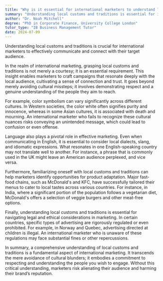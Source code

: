 ```yaml
---
title: "Why is it essential for international marketers to understand local customs and traditions?"
summary: "Understanding local customs and traditions is essential for international marketers to effectively communicate and connect with their target audience."
author: "Dr. Noah Mitchell"
degree: "PhD in Corporate Finance, University College London"
tutor_type: "IB Business Management Tutor"
date: 2024-07-09
---
```


Understanding local customs and traditions is crucial for international marketers to effectively communicate and connect with their target audience.

In the realm of international marketing, grasping local customs and traditions is not merely a courtesy; it is an essential requirement. This insight enables marketers to craft campaigns that resonate deeply with the local audience, cultivating a sense of connection and trust. It goes beyond merely avoiding cultural missteps; it involves demonstrating respect and a genuine understanding of the people they aim to reach.

For example, color symbolism can vary significantly across different cultures. In Western societies, the color white often signifies purity and innocence, whereas in some Asian cultures, it is associated with death and mourning. An international marketer who fails to recognize these cultural nuances risks conveying an unintended message, which could lead to confusion or even offense.

Language also plays a pivotal role in effective marketing. Even when communicating in English, it is essential to consider local dialects, slang, and idiomatic expressions. What resonates in one English-speaking country may not translate well to another. For instance, a phrase that is commonly used in the UK might leave an American audience perplexed, and vice versa.

Furthermore, familiarizing oneself with local customs and traditions can help marketers identify opportunities for product adaptation. Major fast-food chains, such as McDonald's and KFC, have successfully tailored their menus to cater to local tastes across various countries. For instance, in India, where a significant portion of the population follows a vegetarian diet, McDonald's offers a selection of veggie burgers and other meat-free options.

Finally, understanding local customs and traditions is essential for navigating legal and ethical considerations in marketing. In certain countries, specific types of advertising are rigorously regulated or even prohibited. For example, in Norway and Quebec, advertising directed at children is illegal. An international marketer who is unaware of these regulations may face substantial fines or other repercussions.

In summary, a comprehensive understanding of local customs and traditions is a fundamental aspect of international marketing. It transcends the mere avoidance of cultural blunders; it embodies a commitment to respecting and understanding the people you wish to engage. Without this critical understanding, marketers risk alienating their audience and harming their brand’s reputation.
    